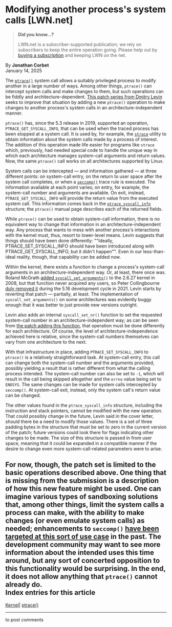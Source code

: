 # Modifying another process's system calls [LWN.net]

> **Did you know...?**
> 
> LWN.net is a subscriber-supported publication; we rely on subscribers to keep the entire operation going. Please help out by [buying a subscription](/Promo/nst-nag4/subscribe) and keeping LWN on the net. 

By **Jonathan Corbet**  
January 14, 2025 

The [`ptrace()`](https://man7.org/linux/man-pages/man2/ptrace.2.html) system call allows a suitably privileged process to modify another in a large number of ways. Among other things, `ptrace()` can intercept system calls and make changes to them, but such operations can be fiddly and architecture-dependent. [This patch series from Dmitry Levin](/ml/all/20250107230153.GA30560@strace.io) seeks to improve that situation by adding a new `ptrace()` operation to make changes to another process's system calls in an architecture-independent manner. 

`ptrace()` has, since the 5.3 release in 2019, supported an operation, `PTRACE_GET_SYSCALL_INFO`, that can be used when the traced process has been stopped at a system call. It is used by, for example, the [`strace`](https://man7.org/linux/man-pages/man1/strace.1.html) utility to obtain information about the system calls made by a process of interest. The addition of this operation made life easier for programs like `strace` which, previously, had needed special code to handle the unique way in which each architecture manages system-call arguments and return values. Now, the same `ptrace()` call works on all architectures supported by Linux. 

System calls can be intercepted — and information gathered — at three different points: on system-call entry, on the return to user space after the system call completes, or when a [`seccomp()`](https://man7.org/linux/man-pages/man2/seccomp.2.html) trace rule is executed. The information available at each point varies; on entry, for example, the system-call number and arguments are available. On exit, instead, `PTRACE_GET_SYSCALL_INFO` will provide the return value from the executed system call. This information comes back in the [`ptrace_syscall_info`](https://elixir.bootlin.com/linux/v6.12.6/source/include/uapi/linux/ptrace.h#L82) structure; the `ptrace()` manual page describes each of the returned fields. 

While `ptrace()` can be used to obtain system-call information, there is no equivalent way to change that information in an architecture-independent way. Any process that wants to mess with another process's interactions with the kernel must, thus, resort to lower-level means. Levin suggests that things should have been done differently: ""Ideally, PTRACE_SET_SYSCALL_INFO should have been introduced along with PTRACE_GET_SYSCALL_INFO, but it didn't happen"". Even in our less-than-ideal reality, though, that capability can be added now. 

Within the kernel, there exists a function to change a process's system-call arguments in an architecture-independent way. Or, at least, there once was. Roland McGrath [added `syscall_set_arguments()`](https://git.kernel.org/linus/828c365cc8b8) to the 2.6.27 kernel in 2008, but that function never acquired any users, so Peter Collingbourne [duly removed it](https://git.kernel.org/linus/7962c2eddbfe7) during the 5.16 development cycle in 2021. Levin starts by reverting that patch — partially, at least. The implementation of `syscall_set_arguments()` on some architectures was evidently buggy enough that it was better to just provide new versions outright. 

Levin also adds an internal `syscall_set_nr()` function to set the requested system-call number in an architecture-independent way; as can be seen from [the patch adding this function](/ml/all/20250107230438.GC30633@strace.io), that operation must be done differently for each architecture. Of course, the level of architecture-independence achieved here is relative, since the system-call numbers themselves can vary from one architecture to the next. 

With that infrastructure in place, adding `PTRACE_SET_SYSCALL_INFO` to `ptrace()` is a relatively straightforward task. At system-call entry, this call can change both the system-call number and the arguments provided, possibly yielding a result that is rather different from what the calling process intended. The system-call number can also be set to `-1`, which will result in the call being skipped altogether and the `errno` value being set to `ENOSYS`. The same changes can be made for system calls intercepted by `seccomp()`. At system-call exit, instead, only the system call's return value can be changed. 

The other values found in the `ptrace_syscall_info` structure, including the instruction and stack pointers, cannot be modified with the new operation. That could possibly change in the future, Levin said in the cover letter, should there be a need to modify those values. There is a set of three padding bytes in the structure that must be set to zero in the current version of the patch; future versions could look there for flags indicating other changes to be made. The size of this structure is passed in from user space, meaning that it could be expanded in a compatible manner if the desire to change even more system-call-related parameters were to arise. 

For now, though, the patch set is limited to the basic operations described above. One thing that is missing from the submission is a description of how this new feature might be used. One can imagine various types of sandboxing solutions that, among other things, limit the system calls a process can make, with the ability to make changes (or even emulate system calls) as needed; enhancements to `seccomp()` [have been targeted at this sort of use case](/Articles/899281/) in the past. The development community may want to see more information about the intended uses this time around, but any sort of concerted opposition to this functionality would be surprising. In the end, it does not allow anything that `ptrace()` cannot already do.  
Index entries for this article  
---  
[Kernel](/Kernel/Index)| [ptrace()](/Kernel/Index#ptrace)  
  


* * *

to post comments 
